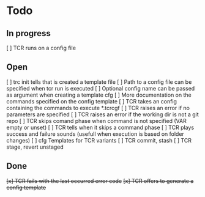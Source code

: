 # Todo

## In progress

[ ] TCR runs on a config file

## Open

[ ] trc init tells that is created a template file
[ ] Path to a config file can be specified when tcr run is executed
[ ] Optional config name can be passed as argument when creating a template cfg
[ ] More documentation on the commands specified on the config template
[ ] TCR takes an config containing the commands to execute *.tcrcgf
[ ] TCR raises an error if no parameters are specified
[ ] TCR raises an error if the working dir is not a git repo
[ ] TCR skips comand phase when command is not specified (VAR empty or unset)
[ ] TCR tells when it skips a command phase
[ ] TCR plays success and failure sounds (usefull when execution is based on folder changes)
[ ] cfg Templates for TCR variants
  [ ] TCR commit, stash
  [ ] TCR stage, revert unstaged

## Done

~~[x] TCR fails with the last occurred error code~~
~~[x] TCR offers to generate a config template~~
